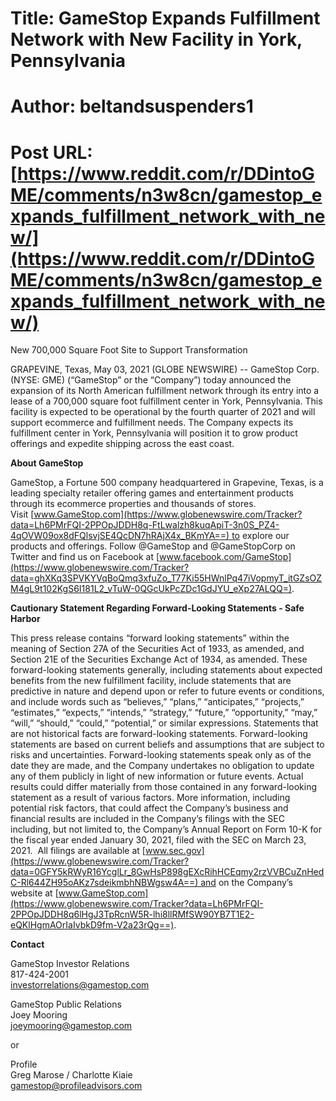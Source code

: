 # Title: GameStop Expands Fulfillment Network with New Facility in York, Pennsylvania
# Author: beltandsuspenders1
# Post URL: [https://www.reddit.com/r/DDintoGME/comments/n3w8cn/gamestop_expands_fulfillment_network_with_new/](https://www.reddit.com/r/DDintoGME/comments/n3w8cn/gamestop_expands_fulfillment_network_with_new/)


New 700,000 Square Foot Site to Support Transformation

GRAPEVINE, Texas, May 03, 2021 (GLOBE NEWSWIRE) -- GameStop Corp. (NYSE: GME) (“GameStop” or the “Company”) today announced the expansion of its North American fulfillment network through its entry into a lease of a 700,000 square foot fulfillment center in York, Pennsylvania. This facility is expected to be operational by the fourth quarter of 2021 and will support ecommerce and fulfillment needs. The Company expects its fulfillment center in York, Pennsylvania will position it to grow product offerings and expedite shipping across the east coast.   


**About GameStop**

GameStop, a Fortune 500 company headquartered in Grapevine, Texas, is a leading specialty retailer offering games and entertainment products through its ecommerce properties and thousands of stores. Visit [www.GameStop.com](https://www.globenewswire.com/Tracker?data=Lh6PMrFQI-2PPOpJDDH8q-FtLwalzh8kuqApiT-3n0S_PZ4-4qOVW09ox8dFQlsvjSE4QcDN7hRAjX4x_BKmYA==) to explore our products and offerings. Follow @GameStop and @GameStopCorp on Twitter and find us on Facebook at [www.facebook.com/GameStop](https://www.globenewswire.com/Tracker?data=ghXKq3SPVKYVqBoQmq3xfuZo_T77Ki55HWnlPq47iVopmyT_itGZsOZM4gL9t102KgS6I181L2_vTuW-0QGcUkPcZDc1GdJYU_eXp27ALQQ=).

**Cautionary Statement Regarding Forward-Looking Statements - Safe Harbor**

This press release contains “forward looking statements” within the meaning of Section 27A of the Securities Act of 1933, as amended, and Section 21E of the Securities Exchange Act of 1934, as amended. These forward-looking statements generally, including statements about expected benefits from the new fulfillment facility, include statements that are predictive in nature and depend upon or refer to future events or conditions, and include words such as “believes,” “plans,” “anticipates,” “projects,” “estimates,” “expects,” “intends,” “strategy,” “future,” “opportunity,” “may,” “will,” “should,” “could,” “potential,” or similar expressions. Statements that are not historical facts are forward-looking statements. Forward-looking statements are based on current beliefs and assumptions that are subject to risks and uncertainties. Forward-looking statements speak only as of the date they are made, and the Company undertakes no obligation to update any of them publicly in light of new information or future events. Actual results could differ materially from those contained in any forward-looking statement as a result of various factors. More information, including potential risk factors, that could affect the Company’s business and financial results are included in the Company’s filings with the SEC including, but not limited to, the Company’s Annual Report on Form 10-K for the fiscal year ended January 30, 2021, filed with the SEC on March 23, 2021.  All filings are available at [www.sec.gov](https://www.globenewswire.com/Tracker?data=0GFY5kRWyR16YcglLr_8GwHsP898gEXcRihHCEqmy2rzVVBCuZnHedC-Rl644ZH95oAKz7sdeikmbhNBWgsw4A==) and on the Company’s website at [www.GameStop.com](https://www.globenewswire.com/Tracker?data=Lh6PMrFQI-2PPOpJDDH8q6lHgJ3TpRcnW5R-lhi8llRMfSW90YB7T1E2-eQKlHgmAOrIaIvbkD9fm-V2a23rQg==).

**Contact**

GameStop Investor Relations  
817-424-2001  
[investorrelations@gamestop.com](https://www.globenewswire.com/Tracker?data=7M_Ms2c3b_673Rr0Zddv5IE_gdEq0HPUtmP9bSfKGTwglIz6K0S982fPABdqkC_3YCca1gDjjXprigahzb1BnfyORAWLDFJbapeGRYPc71ozgbnzElAHLBMb-4asSpdH)

GameStop Public Relations  
Joey Mooring  
[joeymooring@gamestop.com](https://www.globenewswire.com/Tracker?data=sYMqfrkVBNYtZXYzW3X6GiAA809vvzV1KAGuX5DE5tTGHbGfMHdfAAehg4lMjfGX6izGJz4L_3MfR-t0qbTP1sW4-btTSk4nMck4dWKQNsg=)

or

Profile  
Greg Marose / Charlotte Kiaie  
[gamestop@profileadvisors.com](https://www.globenewswire.com/Tracker?data=EUqtudzJfxdpho_lBo8bSjVEb0MNuMI3Tt8EInoitvKaJ-bzxYDFmWif_p8lEUbGYGe0AOenhfDtsHWaVXZRZ5KxvvJfpzgSHgoABJqI1YlcAcyHYXx-80V-sa71r6W9)